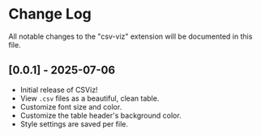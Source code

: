 # Change Log

All notable changes to the "csv-viz" extension will be documented in this file.

## [0.0.1] - 2025-07-06

- Initial release of CSViz!
- View `.csv` files as a beautiful, clean table.
- Customize font size and color.
- Customize the table header's background color.
- Style settings are saved per file.
